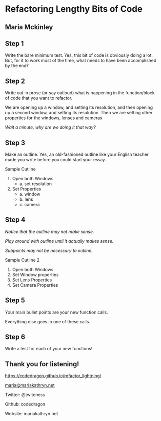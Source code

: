 # Refactoring Lengthy Bits of Code

## Maria Mckinley



## Step 1

Write the bare minimum test. Yes, this bit of code is obviously doing a lot. But, for it to work most of the time, what needs to have been accomplished by the end?



## Step 2

Write out in prose (or say outloud) what is happening in the function/block of code that you want to refactor.

We are opening up a window, and setting its resolution, and then opening up a second window, and setting its resolution. Then we are setting other properties for the windows, lenses and cameras<!-- .element: class="fragment" data-fragment-index="1" -->

_Wait a minute, why are we doing it that way?_<!-- .element: class="fragment" data-fragment-index="2" -->



## Step 3

Make an outline. Yes, an old-fashioned outline like your English teacher made you write before you could start your essay.

Sample Outline<!-- .element: class="fragment" data-fragment-index="1" -->

1. Open both Windows<!-- .element: class="fragment" data-fragment-index="1" -->
   * a. set resolution<!-- .element: class="fragment" data-fragment-index="1" -->
2. Set Properties<!-- .element: class="fragment" data-fragment-index="1" -->
   * a. window<!-- .element: class="fragment" data-fragment-index="1" -->
   * b. lens<!-- .element: class="fragment" data-fragment-index="1" -->
   * c. camera<!-- .element: class="fragment" data-fragment-index="1" -->



## Step 4 

_Notice that the outline may not make sense._<!-- .element: class="fragment" data-fragment-index="1" -->

_Play around with outline until it actually makes sense._<!-- .element: class="fragment" data-fragment-index="2" -->

_Subpoints may not be necessary to outline._<!-- .element: class="fragment" data-fragment-index="3" -->

Sample Outline 2<!-- .element: class="fragment" data-fragment-index="4" -->

1. Open both Windows<!-- .element: class="fragment" data-fragment-index="4" -->
2. Set Window properties<!-- .element: class="fragment" data-fragment-index="4" -->
3. Set Lens Properties<!-- .element: class="fragment" data-fragment-index="4" -->
4. Set Camera Properties<!-- .element: class="fragment" data-fragment-index="4" -->



## Step 5

Your main bullet points are your new function calls.

Everything else goes in one of these calls.



## Step 6

Write a test for each of your new functions!



## Thank you for listening!


https://codedragon.github.io/refactor_lightning/


maria@mariakathryn.net

Twitter: @twiteness

Github: codedragon

Website: mariakathryn.net
